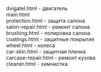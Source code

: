 dvigatel.html - двигатель<br>
main.html<br>
protection.html - защита салона<br>
salon-repair.html - ремонт салона<br>
brushing.html - полировка салона<br>
coatings.html - защитные покрытия<br>
wheel.html - колеса<br>
car-skin.html - защитная пленка<br>
carcase-repair.html - ремонт кузова  <br>
cleaner.html - химчистка

